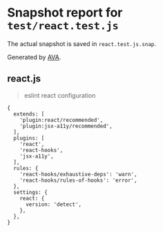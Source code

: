 # Snapshot report for `test/react.test.js`

The actual snapshot is saved in `react.test.js.snap`.

Generated by [AVA](https://avajs.dev).

## react.js

> eslint react configuration

    {
      extends: [
        'plugin:react/recommended',
        'plugin:jsx-a11y/recommended',
      ],
      plugins: [
        'react',
        'react-hooks',
        'jsx-a11y',
      ],
      rules: {
        'react-hooks/exhaustive-deps': 'warn',
        'react-hooks/rules-of-hooks': 'error',
      },
      settings: {
        react: {
          version: 'detect',
        },
      },
    }
